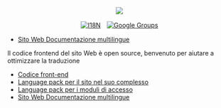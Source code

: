 <p align="center"><a href="https://wac.tax"><img src="https://cdn.jsdelivr.net/gh/wactax/img/logo.svg"/></a></p><p align="center"><a href="https://github.com/wactax/wac.tax/blob/main/doc/README.md#readme"><img alt="I18N" src="https://cdn.jsdelivr.net/gh/wactax/img/t.svg"/></a>　<a href="https://groups.google.com/u/2/g/wactax"><img alt="Google Groups" src="https://cdn.jsdelivr.net/gh/wactax/img/g-groups.svg"/></a></p>

* [Sito Web Documentazione multilingue](https://github.com/xxai-doc)

Il codice frontend del sito Web è open source, benvenuto per aiutare a ottimizzare la traduzione

* [Codice front-end](https://github.com/xxai-art/web)
* [Language pack per il sito nel suo complesso](https://github.com/xxai-art/web/tree/main/i18n)
* [Language pack per i moduli di accesso](https://github.com/wacpkg/user/tree/main/ui.i18n)
* [Sito Web Documentazione multilingue](https://github.com/xxai-doc)

